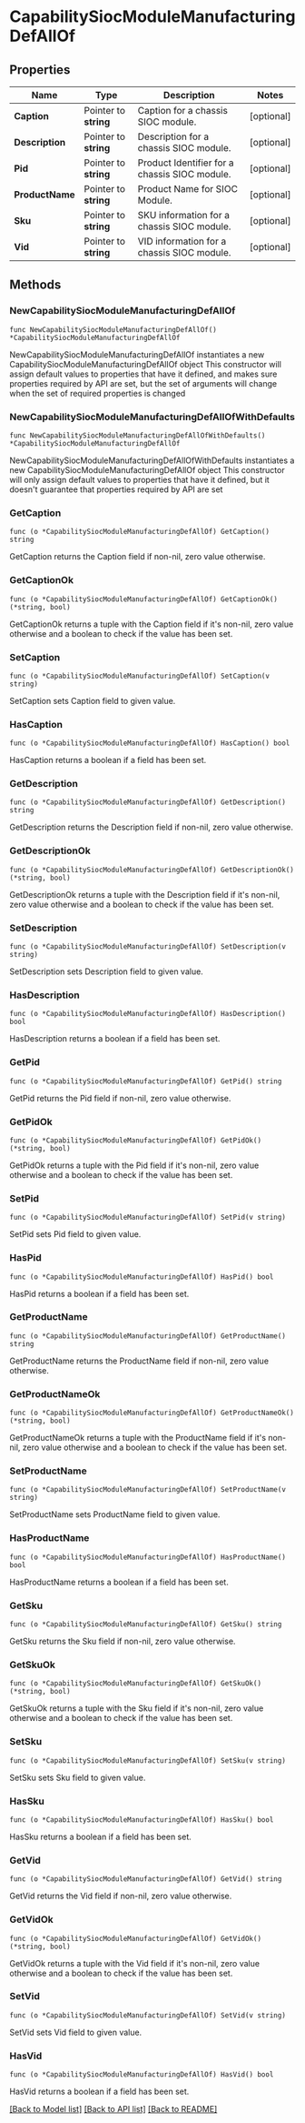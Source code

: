# CapabilitySiocModuleManufacturingDefAllOf

## Properties

Name | Type | Description | Notes
------------ | ------------- | ------------- | -------------
**Caption** | Pointer to **string** | Caption for a chassis SIOC module. | [optional] 
**Description** | Pointer to **string** | Description for a chassis SIOC module. | [optional] 
**Pid** | Pointer to **string** | Product Identifier for a chassis SIOC module. | [optional] 
**ProductName** | Pointer to **string** | Product Name for SIOC Module. | [optional] 
**Sku** | Pointer to **string** | SKU information for a chassis SIOC module. | [optional] 
**Vid** | Pointer to **string** | VID information for a chassis SIOC module. | [optional] 

## Methods

### NewCapabilitySiocModuleManufacturingDefAllOf

`func NewCapabilitySiocModuleManufacturingDefAllOf() *CapabilitySiocModuleManufacturingDefAllOf`

NewCapabilitySiocModuleManufacturingDefAllOf instantiates a new CapabilitySiocModuleManufacturingDefAllOf object
This constructor will assign default values to properties that have it defined,
and makes sure properties required by API are set, but the set of arguments
will change when the set of required properties is changed

### NewCapabilitySiocModuleManufacturingDefAllOfWithDefaults

`func NewCapabilitySiocModuleManufacturingDefAllOfWithDefaults() *CapabilitySiocModuleManufacturingDefAllOf`

NewCapabilitySiocModuleManufacturingDefAllOfWithDefaults instantiates a new CapabilitySiocModuleManufacturingDefAllOf object
This constructor will only assign default values to properties that have it defined,
but it doesn't guarantee that properties required by API are set

### GetCaption

`func (o *CapabilitySiocModuleManufacturingDefAllOf) GetCaption() string`

GetCaption returns the Caption field if non-nil, zero value otherwise.

### GetCaptionOk

`func (o *CapabilitySiocModuleManufacturingDefAllOf) GetCaptionOk() (*string, bool)`

GetCaptionOk returns a tuple with the Caption field if it's non-nil, zero value otherwise
and a boolean to check if the value has been set.

### SetCaption

`func (o *CapabilitySiocModuleManufacturingDefAllOf) SetCaption(v string)`

SetCaption sets Caption field to given value.

### HasCaption

`func (o *CapabilitySiocModuleManufacturingDefAllOf) HasCaption() bool`

HasCaption returns a boolean if a field has been set.

### GetDescription

`func (o *CapabilitySiocModuleManufacturingDefAllOf) GetDescription() string`

GetDescription returns the Description field if non-nil, zero value otherwise.

### GetDescriptionOk

`func (o *CapabilitySiocModuleManufacturingDefAllOf) GetDescriptionOk() (*string, bool)`

GetDescriptionOk returns a tuple with the Description field if it's non-nil, zero value otherwise
and a boolean to check if the value has been set.

### SetDescription

`func (o *CapabilitySiocModuleManufacturingDefAllOf) SetDescription(v string)`

SetDescription sets Description field to given value.

### HasDescription

`func (o *CapabilitySiocModuleManufacturingDefAllOf) HasDescription() bool`

HasDescription returns a boolean if a field has been set.

### GetPid

`func (o *CapabilitySiocModuleManufacturingDefAllOf) GetPid() string`

GetPid returns the Pid field if non-nil, zero value otherwise.

### GetPidOk

`func (o *CapabilitySiocModuleManufacturingDefAllOf) GetPidOk() (*string, bool)`

GetPidOk returns a tuple with the Pid field if it's non-nil, zero value otherwise
and a boolean to check if the value has been set.

### SetPid

`func (o *CapabilitySiocModuleManufacturingDefAllOf) SetPid(v string)`

SetPid sets Pid field to given value.

### HasPid

`func (o *CapabilitySiocModuleManufacturingDefAllOf) HasPid() bool`

HasPid returns a boolean if a field has been set.

### GetProductName

`func (o *CapabilitySiocModuleManufacturingDefAllOf) GetProductName() string`

GetProductName returns the ProductName field if non-nil, zero value otherwise.

### GetProductNameOk

`func (o *CapabilitySiocModuleManufacturingDefAllOf) GetProductNameOk() (*string, bool)`

GetProductNameOk returns a tuple with the ProductName field if it's non-nil, zero value otherwise
and a boolean to check if the value has been set.

### SetProductName

`func (o *CapabilitySiocModuleManufacturingDefAllOf) SetProductName(v string)`

SetProductName sets ProductName field to given value.

### HasProductName

`func (o *CapabilitySiocModuleManufacturingDefAllOf) HasProductName() bool`

HasProductName returns a boolean if a field has been set.

### GetSku

`func (o *CapabilitySiocModuleManufacturingDefAllOf) GetSku() string`

GetSku returns the Sku field if non-nil, zero value otherwise.

### GetSkuOk

`func (o *CapabilitySiocModuleManufacturingDefAllOf) GetSkuOk() (*string, bool)`

GetSkuOk returns a tuple with the Sku field if it's non-nil, zero value otherwise
and a boolean to check if the value has been set.

### SetSku

`func (o *CapabilitySiocModuleManufacturingDefAllOf) SetSku(v string)`

SetSku sets Sku field to given value.

### HasSku

`func (o *CapabilitySiocModuleManufacturingDefAllOf) HasSku() bool`

HasSku returns a boolean if a field has been set.

### GetVid

`func (o *CapabilitySiocModuleManufacturingDefAllOf) GetVid() string`

GetVid returns the Vid field if non-nil, zero value otherwise.

### GetVidOk

`func (o *CapabilitySiocModuleManufacturingDefAllOf) GetVidOk() (*string, bool)`

GetVidOk returns a tuple with the Vid field if it's non-nil, zero value otherwise
and a boolean to check if the value has been set.

### SetVid

`func (o *CapabilitySiocModuleManufacturingDefAllOf) SetVid(v string)`

SetVid sets Vid field to given value.

### HasVid

`func (o *CapabilitySiocModuleManufacturingDefAllOf) HasVid() bool`

HasVid returns a boolean if a field has been set.


[[Back to Model list]](../README.md#documentation-for-models) [[Back to API list]](../README.md#documentation-for-api-endpoints) [[Back to README]](../README.md)


